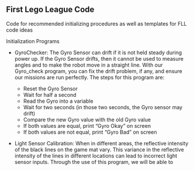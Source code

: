## First Lego League Code
 Code for recommended initializing procedures as well as templates for FLL code ideas
 
 Initialization Programs
  - GyroChecker: The Gyro Sensor can drift if it is not held steady during power up. If the Gyro Sensor drifts, then it cannot be used to measure angles and to make the robot move in a straight line. With our Gyro_check program, you can fix the drift problem, if any, and ensure our missions are run perfectly. The steps for this program are:

    - Reset the Gyro Sensor
    - Wait for half a second
    - Read the Gyro into a variable
    - Wait for two seconds (in those two seconds, the Gyro sensor may drift)
    - Compare the new Gyro value with the old Gyro value
     - If both values are equal, print “Gyro Okay” on screen
     - If both values are not equal, print “Gyro Bad” on screen

  - Light Sensor Calibration: When in different areas, the reflective intensity of the black lines on the game mat vary. This variance in the reflective intensity of the lines in different locations can lead to incorrect light sensor inputs. Through the use of this program, we will be able to 
     

